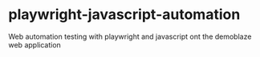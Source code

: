 # playwright-javascript-automation
Web automation testing with playwright and javascript ont the demoblaze web application
